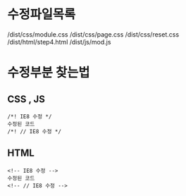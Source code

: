 # 수정파일목록
/dist/css/module.css
/dist/css/page.css
/dist/css/reset.css
/dist/html/step4.html
/dist/js/mod.js


# 수정부분 찾는법
## CSS , JS
```
/*! IE8 수정 */
수정된 코드
/*! // IE8 수정 */
```

## HTML
```
<!-- IE8 수정 -->
수정된 코드
<!-- // IE8 수정 -->
```
